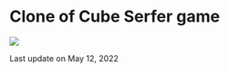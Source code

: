 # Clone of Cube Serfer game

![](https://github.com/R0tmayer/CubeSerfer/blob/main/GIF.gif)

Last update on May 12, 2022
